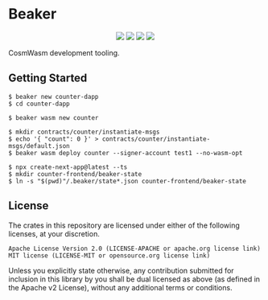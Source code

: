 # Beaker

<p style="text-align: center;">
    <img src="https://github.com/osmosis-labs/beaker/workflows/CI/badge.svg?branch=main">
    <a href="https://github.com/osmosis-labs/beaker/blob/main/LICENSE-APACHE"><img src="https://img.shields.io/badge/license-APACHE-blue.svg"></a>
    <a href="https://github.com/osmosis-labs/beaker/blob/main/LICENSE-MIT"><img src="https://img.shields.io/badge/license-MIT-blue.svg"></a>
    <a href="https://deps.rs/repo/github/osmosis-labs/beaker"><img src="https://deps.rs/repo/github/osmosis-labs/beaker/status.svg"></a>
</p>


CosmWasm development tooling.


## Getting Started

```
$ beaker new counter-dapp
$ cd counter-dapp
```

```
$ beaker wasm new counter
```

```
$ mkdir contracts/counter/instantiate-msgs
$ echo '{ "count": 0 }' > contracts/counter/instantiate-msgs/default.json
$ beaker wasm deploy counter --signer-account test1 --no-wasm-opt
```
```
$ npx create-next-app@latest --ts 
$ mkdir counter-frontend/beaker-state
$ ln -s "$(pwd)"/.beaker/state*.json counter-frontend/beaker-state
```

## License

The crates in this repository are licensed under either of the following licenses, at your discretion.

    Apache License Version 2.0 (LICENSE-APACHE or apache.org license link)
    MIT license (LICENSE-MIT or opensource.org license link)

Unless you explicitly state otherwise, any contribution submitted for inclusion in this library by you shall be dual licensed as above (as defined in the Apache v2 License), without any additional terms or conditions.